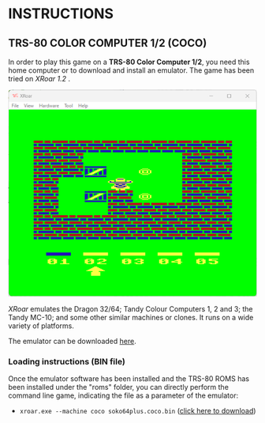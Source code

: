 # INSTRUCTIONS

## TRS-80 COLOR COMPUTER 1/2 (COCO)

In order to play this game on a **TRS-80 Color Computer 1/2**, you need this home computer or to download and install an emulator. The game has been tried on *XRoar 1.2* .

![example of running](../pictures/coco-game.png)

*XRoar* emulates the Dragon 32/64; Tandy Colour Computers 1, 2 and 3; the Tandy MC-10; and some other similar machines or clones. It runs on a wide variety of platforms.

The emulator can be downloaded [here](https://www.6809.org.uk/xroar/).

### Loading instructions (BIN file)

Once the emulator software has been installed and the TRS-80 ROMS has been installed under the "roms" folder, you can directly perform the command line game, indicating the file as a parameter of the emulator:
 - <code>xroar.exe --machine coco soko64plus.coco.bin</code> ([click here to download](https://spotlessmind1975.itch.io/soko64plus))
 
